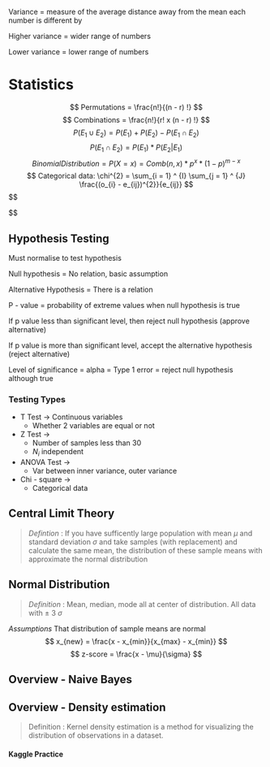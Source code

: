 Variance = measure of the average distance away from the mean each number is different by


Higher variance = wider range of numbers

Lower variance = lower range of numbers



# Statistics


$$
Permutations = \frac{n!}{(n - r) !}
$$
$$
Combinations = \frac{n!}{r! x (n - r) !}
$$
$$
P(E_{1} \cup E_{2}) = P(E_{1}) + P(E_{2}) - P(E_{1} \cap E_{2})
$$
$$
P(E_{1} \cap E_{2}) = P(E_{1}) * P(E_{2} | E_{1})
$$
$$
Binomial Distribution = P(X = x) = Comb(n,x) * p^{x} * (1 - p)^{m - x}
$$
$$
Categorical data: \chi^{2} = \sum_{i = 1} ^ {I} \sum_{j = 1} ^ {J} \frac{(o_{i} - e_{ij})^{2}}{e_{ij}}
$$
$$

$$

## Hypothesis Testing

Must normalise to test hypothesis

Null hypothesis = No relation, basic assumption

Alternative Hypothesis = There is a relation

P - value = probability of extreme values when null hypothesis is true

If p value less than significant level, then reject null hypothesis (approve alternative)

If p value is more than significant level, accept the alternative hypothesis (reject alternative)

Level of significance = alpha = Type 1 error = reject null hypothesis although true

### Testing Types
- T Test -> Continuous variables
  - Whether 2 variables are equal or not
- Z Test -> 
  - Number of samples less than 30
  - $N_{i}$ independent
- ANOVA Test ->
  - Var between inner variance, outer variance
- Chi - square ->
  - Categorical data

## Central Limit Theory
> *Defintion* : If you have sufficently large population with mean $\mu$ and standard deviation $\sigma$ and take 
> samples (with replacement) and calculate the same mean, the distribution of these sample means with approximate the 
> normal distribution

## Normal Distribution
> *Definition* : Mean, median, mode all at center of distribution. All data with $\pm$ 3 $\sigma$

*Assumptions*
That distribution of sample means are normal
$$
x_{new} = \frac{x - x_{min}}{x_{max} - x_{min}}
$$
$$
z-score = \frac{x - \mu}{\sigma}
$$


## Overview - Naive Bayes

## Overview - Density estimation

> Definition : Kernel density estimation is a method for visualizing the distribution of observations in a dataset.

#### Kaggle Practice

